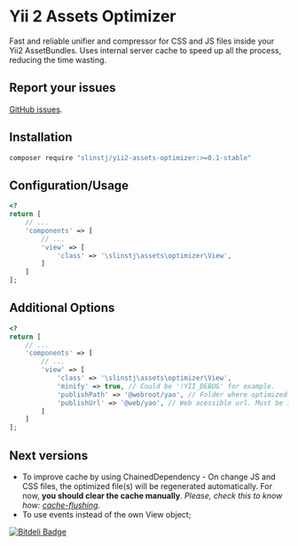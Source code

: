 Yii 2 Assets Optimizer
===========================

Fast and reliable unifier and compressor for CSS and JS files inside your Yii2 AssetBundles.
Uses internal server cache to speed up all the process, reducing the time wasting.

Report your issues
-------
[GitHub issues](https://github.com/slinstj/yii2-assets-optimizer/issues).

Installation
------------
```bash
composer require "slinstj/yii2-assets-optimizer:>=0.1-stable"
```

Configuration/Usage
---------
```php
<?
return [
    // ...
    'components' => [
        // ...
        'view' => [
            'class' => '\slinstj\assets\optimizer\View',
        ]
    ]
];
```

Additional Options
---------
```php
<?
return [
    // ...
    'components' => [
        // ...
        'view' => [
            'class' => '\slinstj\assets\optimizer\View',
            'minify' => true, // Could be '!YII_DEBUG' for example.
            'publishPath' => '@webroot/yao', // Folder where optimized file(s) will be published in.
            'publishUrl' => '@web/yao', // Web acessible url. Must be in accord to 'publishPath'.
        ]
    ]
];
```

Next versions
---------
* To improve cache by using ChainedDependency - On change JS and CSS files, the optimized
file(s) will be regenerated automatically. For now, **you should clear the cache manually**.
*Please, check this to know how: [cache-flushing](http://www.yiiframework.com/doc-2.0/guide-caching-data.html#cache-flushing).*
* To use events instead of the own View object;

[![Bitdeli Badge](https://d2weczhvl823v0.cloudfront.net/slinstj/yii2-assets-optimizer/trend.png)](https://bitdeli.com/free "Bitdeli Badge")

